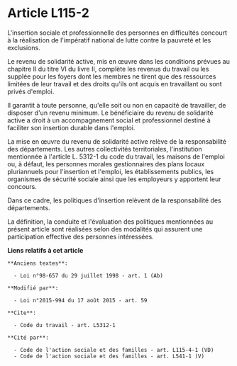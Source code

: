 # Article L115-2

L'insertion sociale et professionnelle des personnes en difficultés concourt à la réalisation de l'impératif national de
lutte contre la pauvreté et les exclusions. 

Le revenu de solidarité active, mis en œuvre dans les conditions prévues au chapitre II du titre VI du livre II, complète les
revenus du travail ou les supplée pour les foyers dont les membres ne tirent que des ressources limitées de leur travail et
des droits qu'ils ont acquis en travaillant ou sont privés d'emploi. 

Il garantit à toute personne, qu'elle soit ou non en capacité de travailler, de disposer d'un revenu minimum. Le bénéficiaire
du revenu de solidarité active a droit à un accompagnement social et professionnel destiné à faciliter son insertion durable
dans l'emploi. 

La mise en œuvre du revenu de solidarité active relève de la responsabilité des départements. Les autres collectivités
territoriales, l'institution mentionnée à l'article L. 5312-1 du code du travail, les maisons de l'emploi ou, à défaut, les
personnes morales gestionnaires des plans locaux pluriannuels pour l'insertion et l'emploi, les établissements publics, les
organismes de sécurité sociale ainsi que les employeurs y apportent leur concours. 

Dans ce cadre, les politiques d'insertion relèvent de la responsabilité des départements. 

La définition, la conduite et l'évaluation des politiques mentionnées au présent article sont réalisées selon des modalités
qui assurent une participation effective des personnes intéressées.

**Liens relatifs à cet article**

	**Anciens textes**:

	  - Loi n°98-657 du 29 juillet 1998 - art. 1 (Ab)

	**Modifié par**:

	  - Loi n°2015-994 du 17 août 2015 - art. 59

	**Cite**:

	  - Code du travail - art. L5312-1

	**Cité par**:

	  - Code de l'action sociale et des familles - art. L115-4-1 (VD)
	  - Code de l'action sociale et des familles - art. L541-1 (V)
